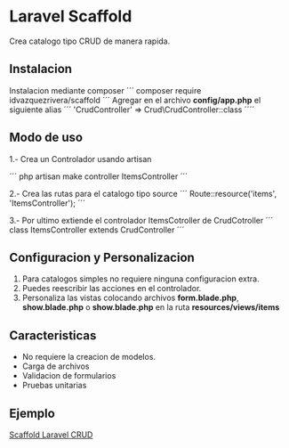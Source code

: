 Laravel Scaffold
================
Crea catalogo tipo CRUD de manera rapida.

Instalacion
-----------
Instalacion mediante composer
´´´
composer require idvazquezrivera/scaffold
´´´
Agregar en el archivo __config/app.php__ el siguiente alias
´´´
'CrudController' => Crud\CrudController::class
´´´´

Modo de uso
-----------
1.- Crea un Controlador usando artisan 

´´´
php artisan make controller ItemsController
´´´

2.- Crea las rutas para el catalogo tipo source
´´´
Route::resource('items', 'ItemsController');
´´´

3.- Por ultimo extiende el controlador ItemsCotroller de CrudCotroller
´´´
class ItemsController extends CrudController
´´´

Configuracion y Personalizacion
-------------------------------
1. Para catalogos simples no requiere ninguna configuracion extra.
2. Puedes reescribir las acciones en el controlador.
3. Personaliza las vistas colocando archivos __form.blade.php__, __show.blade.php__ o __show.blade.php__ en la ruta __resources/views/items__

Caracteristicas
---------------
- No requiere la creacion de modelos.
- Carga de archivos
- Validacion de formularios
- Pruebas unitarias

Ejemplo 
-------
[Scaffold Laravel CRUD](https://github.com/idvazquezrivera/Scaffold-Laravel-Crud)
